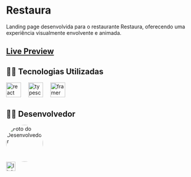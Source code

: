 # Restaura

Landing page desenvolvida para o restaurante Restaura, oferecendo uma experiência visualmente envolvente e animada.

## [Live Preview](https://restaura-bice.vercel.app)


## 👩‍💻 Tecnologias Utilizadas

<div align="left">
  <img src="https://cdn.jsdelivr.net/gh/devicons/devicon/icons/react/react-original.svg" height="40" alt="react logo" />
  <img width="12" />
  <img src="https://cdn.jsdelivr.net/gh/devicons/devicon/icons/typescript/typescript-original.svg" height="40" alt="typescript logo" />
  <img width="12" />
  <img src="https://cdn.worldvectorlogo.com/logos/framer-motion.svg" height="40" alt="framer motion logo" />
</div>

## 👩‍💻 Desenvolvedor

<img style="border-radius: 50%;" src="https://avatars.githubusercontent.com/u/134077780?v=4" width="100px;" alt="Foto do Desenvolvedor"/>

<div align="left">
  <a href="https://www.linkedin.com/in/miguel-rafael-almeida/" target="_blank">
    <img src="https://img.shields.io/static/v1?message=LinkedIn&logo=linkedin&label=&color=0077B5&logoColor=white&labelColor=&style=for-the-badge" height="25" alt="linkedin logo"  />
  </a>
</div>

